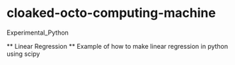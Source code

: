 # cloaked-octo-computing-machine
Experimental_Python


** Linear Regression **
Example of how to make linear regression in python using scipy
